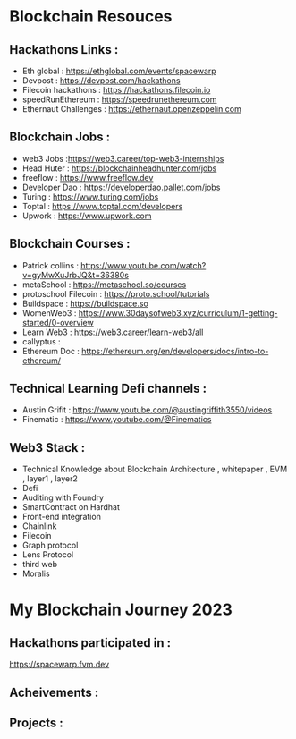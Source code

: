 <!-- @format -->

# Blockchain Resouces

## Hackathons Links :
* Eth global : https://ethglobal.com/events/spacewarp
* Devpost : https://devpost.com/hackathons
* Filecoin hackathons : https://hackathons.filecoin.io
* speedRunEthereum : https://speedrunethereum.com
* Ethernaut Challenges : https://ethernaut.openzeppelin.com

## Blockchain Jobs :
* web3 Jobs :https://web3.career/top-web3-internships
* Head Huter : https://blockchainheadhunter.com/jobs
* freeflow : https://www.freeflow.dev
* Developer Dao : https://developerdao.pallet.com/jobs
* Turing : https://www.turing.com/jobs
* Toptal : https://www.toptal.com/developers
* Upwork : https://www.upwork.com


## Blockchain Courses :
* Patrick collins : https://www.youtube.com/watch?v=gyMwXuJrbJQ&t=36380s
* metaSchool : https://metaschool.so/courses
* protoschool Filecoin : https://proto.school/tutorials
* Buildspace : https://buildspace.so
* WomenWeb3 : https://www.30daysofweb3.xyz/curriculum/1-getting-started/0-overview
* Learn Web3 : https://web3.career/learn-web3/all
* callyptus : 
* Ethereum Doc : https://ethereum.org/en/developers/docs/intro-to-ethereum/


## Technical Learning Defi channels :

* Austin Grifit : https://www.youtube.com/@austingriffith3550/videos
* Finematic :  https://www.youtube.com/@Finematics


## Web3 Stack :
* Technical Knowledge about Blockchain Architecture , whitepaper , EVM , layer1 , layer2
* Defi  
* Auditing with Foundry
* SmartContract on Hardhat
* Front-end integration
* Chainlink
* Filecoin
* Graph protocol
* Lens Protocol
* third web
* Moralis



# My Blockchain Journey 2023

## Hackathons participated in :
https://spacewarp.fvm.dev

## Acheivements :

## Projects :
